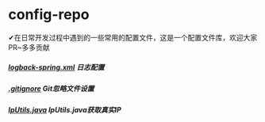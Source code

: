 # config-repo
✔在日常开发过程中遇到的一些常用的配置文件，这是一个配置文件库，欢迎大家PR~多多贡献

##### [logback-spring.xml](https://github.com/totalo/config-repo/blob/master/logback-spring.xml) 日志配置
##### [.gitignore](https://github.com/totalo/config-repo/blob/master/.gitignore) Git忽略文件设置
##### [IpUtils.java](https://github.com/totalo/config-repo/blob/master/IpUtils.java) IpUtils.java获取真实IP
